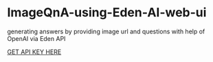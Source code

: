 # ImageQnA-using-Eden-AI-web-ui
generating answers by providing image url and questions with help of OpenAI via Eden API

[GET API KEY HERE](https://www.edenai.co/)
